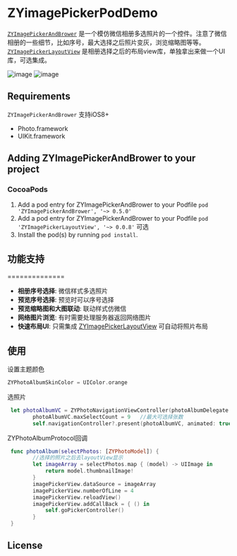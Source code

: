 # ZYimagePickerPodDemo


[`ZYImagePickerAndBrower`](https://github.com/RainManGO/ZYImagePickerAndBrower) 是一个模仿微信相册多选照片的一个控件。注意了微信相册的一些细节，比如序号，最大选择之后照片变灰，浏览缩略图等等。
[`ZYImagePickerLayoutView`](https://github.com/RainManGO/ZYImagePickerLayoutView) 是相册选择之后的布局view库，单独拿出来做一个UI库，可选集成。


![image](https://github.com/RainManGO/ZYImagePickerAndBrower/blob/master/imagePickerDemo1.gif)
![image](https://github.com/RainManGO/ZYImagePickerAndBrower/blob/master/imagePickerDemo2.gif)

## Requirements

`ZYImagePickerAndBrower`   支持iOS8+

* Photo.framework
* UIKit.framework


## Adding ZYImagePickerAndBrower to your project

### CocoaPods

1. Add a pod entry for ZYImagePickerAndBrower to your Podfile `pod 'ZYImagePickerAndBrower', '~> 0.5.0'`
2. Add a pod entry for ZYImagePickerAndBrower to your Podfile `pod 'ZYImagePickerLayoutView', '~> 0.0.8'`  可选
3. Install the pod(s) by running `pod install`.


## 功能支持
==============
- **相册序号选择**: 微信样式多选照片
- **预览序号选择**: 预览时可以序号选择
- **预览缩略图和大图联动**: 联动样式仿微信
- **网络图片浏览**: 有时需要处理服务器返回网络图片
- **快速布局UI**: 只需集成 [ZYImagePickerLayoutView](https://github.com/RainManGO/ZYImagePickerLayoutView) 可自动将照片布局

## 使用

设置主题颜色

```swift 
ZYPhotoAlbumSkinColor = UIColor.orange
```

选照片

```swift 
 let photoAlbumVC = ZYPhotoNavigationViewController(photoAlbumDelegate: self, photoAlbumType: .selectPhoto)    //初始化需要设置代理对象
        photoAlbumVC.maxSelectCount = 9   //最大可选择张数
        self.navigationController?.present(photoAlbumVC, animated: true, completion: nil)
```

ZYPhotoAlbumProtocol回调

```swift 
 func photoAlbum(selectPhotos: [ZYPhotoModel]) {
        //选择的照片之后去layoutView显示
        let imageArray = selectPhotos.map { (model) -> UIImage in
            return model.thumbnailImage!
        }
        imagePickerView.dataSource = imageArray
        imagePickerView.numberOfLine = 4
        imagePickerView.reloadView()
        imagePickerView.addCallBack = { () in
            self.goPickerController()
        }
 }
```
## License

